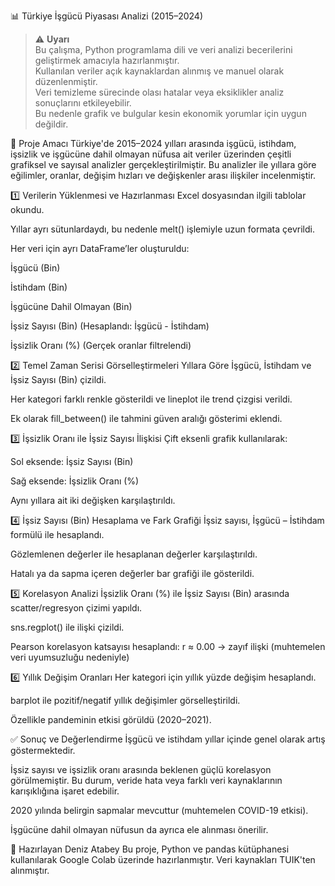 📊 Türkiye İşgücü Piyasası Analizi (2015–2024)

> ⚠️ **Uyarı**  
> Bu çalışma, Python programlama dili ve veri analizi becerilerini geliştirmek amacıyla hazırlanmıştır.  
> Kullanılan veriler açık kaynaklardan alınmış ve manuel olarak düzenlenmiştir.  
> Veri temizleme sürecinde olası hatalar veya eksiklikler analiz sonuçlarını etkileyebilir.  
> Bu nedenle grafik ve bulgular kesin ekonomik yorumlar için uygun değildir.


📌 Proje Amacı
Türkiye'de 2015–2024 yılları arasında işgücü, istihdam, işsizlik ve işgücüne dahil olmayan nüfusa ait veriler üzerinden çeşitli grafiksel ve sayısal analizler gerçekleştirilmiştir. Bu analizler ile yıllara göre eğilimler, oranlar, değişim hızları ve değişkenler arası ilişkiler incelenmiştir.

1️⃣ Verilerin Yüklenmesi ve Hazırlanması
Excel dosyasından ilgili tablolar okundu.

Yıllar ayrı sütunlardaydı, bu nedenle melt() işlemiyle uzun formata çevrildi.

Her veri için ayrı DataFrame’ler oluşturuldu:

İşgücü (Bin)

İstihdam (Bin)

İşgücüne Dahil Olmayan (Bin)

İşsiz Sayısı (Bin) (Hesaplandı: İşgücü - İstihdam)

İşsizlik Oranı (%) (Gerçek oranlar filtrelendi)

2️⃣ Temel Zaman Serisi Görselleştirmeleri
Yıllara Göre İşgücü, İstihdam ve İşsiz Sayısı (Bin) çizildi.

Her kategori farklı renkle gösterildi ve lineplot ile trend çizgisi verildi.

Ek olarak fill_between() ile tahmini güven aralığı gösterimi eklendi.

3️⃣ İşsizlik Oranı ile İşsiz Sayısı İlişkisi
Çift eksenli grafik kullanılarak:

Sol eksende: İşsiz Sayısı (Bin)

Sağ eksende: İşsizlik Oranı (%)

Aynı yıllara ait iki değişken karşılaştırıldı.

4️⃣ İşsiz Sayısı (Bin) Hesaplama ve Fark Grafiği
İşsiz sayısı, İşgücü – İstihdam formülü ile hesaplandı.

Gözlemlenen değerler ile hesaplanan değerler karşılaştırıldı.

Hatalı ya da sapma içeren değerler bar grafiği ile gösterildi.

5️⃣ Korelasyon Analizi
İşsizlik Oranı (%) ile İşsiz Sayısı (Bin) arasında scatter/regresyon çizimi yapıldı.

sns.regplot() ile ilişki çizildi.

Pearson korelasyon katsayısı hesaplandı:
r ≈ 0.00 → zayıf ilişki (muhtemelen veri uyumsuzluğu nedeniyle)

6️⃣ Yıllık Değişim Oranları
Her kategori için yıllık yüzde değişim hesaplandı.

barplot ile pozitif/negatif yıllık değişimler görselleştirildi.

Özellikle pandeminin etkisi görüldü (2020–2021).

✅ Sonuç ve Değerlendirme
İşgücü ve istihdam yıllar içinde genel olarak artış göstermektedir.

İşsiz sayısı ve işsizlik oranı arasında beklenen güçlü korelasyon görülmemiştir. Bu durum, veride hata veya farklı veri kaynaklarının karışıklığına işaret edebilir.

2020 yılında belirgin sapmalar mevcuttur (muhtemelen COVID-19 etkisi).

İşgücüne dahil olmayan nüfusun da ayrıca ele alınması önerilir.

🧠 Hazırlayan
Deniz Atabey
Bu proje, Python ve pandas kütüphanesi kullanılarak Google Colab üzerinde hazırlanmıştır. Veri kaynakları TUIK'ten alınmıştır.
